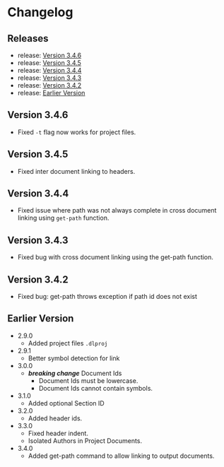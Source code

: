 <!-- GENERATED DOCUMENT DO NOT EDIT! -->
<!-- prettier-ignore-start -->
<!-- markdownlint-disable -->

<!-- Compiled with doculisp https://www.npmjs.com/package/doculisp -->
<!-- Written By: Jason Kerney -->

# Changelog #

## Releases ##

* release: [Version 3.4.6](#version-346)
* release: [Version 3.4.5](#version-345)
* release: [Version 3.4.4](#version-344)
* release: [Version 3.4.3](#version-343)
* release: [Version 3.4.2](#version-342)
* release: [Earlier Version](#earlier-version)

## Version 3.4.6 ##

* Fixed `-t` flag now works for project files.

## Version 3.4.5 ##

* Fixed inter document linking to headers.

## Version 3.4.4 ##

* Fixed issue where path was not always complete in cross document linking using `get-path` function.

## Version 3.4.3 ##

* Fixed bug with cross document linking using the get-path function.

## Version 3.4.2 ##

* Fixed bug: get-path throws exception if path id does not exist

## Earlier Version ##

* 2.9.0
  * Added project files `.dlproj`
* 2.9.1
  * Better symbol detection for link
* 3.0.0
  * _**breaking change**_ Document Ids
    * Document Ids must be lowercase.
    * Document Ids cannot contain symbols.
* 3.1.0
  * Added optional Section ID
* 3.2.0
  * Added header ids.
* 3.3.0
  * Fixed header indent.
  * Isolated Authors in Project Documents.
* 3.4.0
  * Added get-path command to allow linking to output documents.

<!-- Written By: Jason Kerney -->
<!-- markdownlint-restore -->
<!-- prettier-ignore-end -->
<!-- GENERATED DOCUMENT DO NOT EDIT! -->